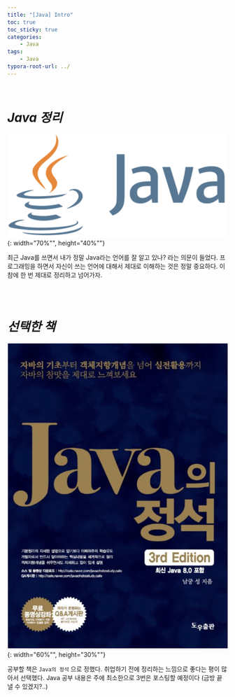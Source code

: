 ```yaml
---
title: "[Java] Intro"
toc: true
toc_sticky: true
categories: 
    - Java
tags:
    - Java
typora-root-url: ../
---
```


<br>



# *Java 정리*



![img1](/assets/images/20_1.png){: width="70%"", height="40%""}





최근 Java를 쓰면서 내가 정말 Java라는 언어를 잘 알고 있나? 라는 의문이 들었다. 프로그래밍을 하면서 자신이 쓰는 언어에 대해서 제대로 이해하는 것은 정말 중요하다. 이참에 한 번 제대로 정리하고 넘어가자. 

<br>

<br>



# *선택한 책*

![img2](/assets/images/20_2.png){: width="60%"", height="30%""}



공부할 책은 `Java의 정석` 으로 정했다. 취업하기 전에 정리하는 느낌으로 좋다는 평이 많아서 선택했다. Java 공부 내용은 주에 최소한으로 3번은 포스팅할 예정이다 (금방 끝낼 수 있겠지?..)















